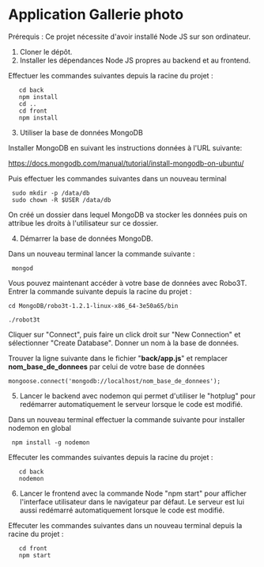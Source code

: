 # Application Gallerie photo

Prérequis : Ce projet nécessite d'avoir installé Node JS sur son ordinateur.

1. Cloner le dépôt.
2. Installer les dépendances Node JS propres au backend et au frontend.

Effectuer les commandes suivantes depuis la racine du projet : 

       cd back
       npm install
       cd ..
       cd front
       npm install

3. Utiliser la base de données MongoDB

Installer MongoDB en suivant les instructions données à l'URL suivante:

https://docs.mongodb.com/manual/tutorial/install-mongodb-on-ubuntu/

Puis effectuer les commandes suivantes dans un nouveau terminal

     sudo mkdir -p /data/db
     sudo chown -R $USER /data/db

On créé un dossier dans lequel MongoDB va stocker les données puis on attribue les droits à l'utilisateur sur ce dossier.


4. Démarrer la base de données MongoDB.

Dans un nouveau terminal lancer la commande suivante :

     mongod

Vous pouvez maintenant accéder à votre base de données avec Robo3T.
Entrer la commande suivante depuis la racine du projet : 

    cd MongoDB/robo3t-1.2.1-linux-x86_64-3e50a65/bin

    ./robot3t

Cliquer sur "Connect", puis faire un click droit sur "New Connection" et sélectionner "Create Database". Donner un nom à la base de données.

Trouver la ligne suivante dans le fichier "**back/app.js**"  et remplacer **nom_base_de_donnees** par celui de votre base de données

    mongoose.connect('mongodb://localhost/nom_base_de_donnees');


5. Lancer le backend avec nodemon qui permet d'utiliser le "hotplug" pour redémarrer automatiquement le serveur lorsque le code est modifié.

Dans un nouveau terminal effectuer la commande suivante pour installer nodemon en global 

     npm install -g nodemon

Effecuter les commandes suivantes depuis la racine du projet :

       cd back
       nodemon

6. Lancer le frontend avec la commande Node "npm start" pour afficher l'interface utilisateur dans le navigateur par défaut. Le serveur est lui aussi redémarré automatiquement lorsque le code est modifié.

Effecuter les commandes suivantes dans un nouveau terminal depuis la racine du projet :

       cd front
       npm start